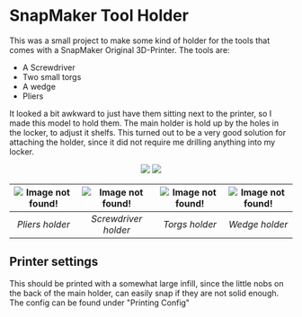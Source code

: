 # SnapMaker Tool Holder

This was a small project to make some kind of holder for the tools that comes with a SnapMaker Original 3D-Printer. The tools are:
 - A Screwdriver
 - Two small torgs
 - A wedge
 - Pliers

It looked a bit awkward to just have them sitting next to the printer, so I made this model to hold them. The main holder is hold up by the holes in the locker, to adjust it shelfs. This turned out to be a very good solution for attaching the holder, since it did not require me drilling anything into my locker.

<p align="center">
 <img src ="https://qo63kw.db.files.1drv.com/y4mE0nm6evOukY5R8EOPplSuou0hxSIBUF0q7oUfTsLrlXugP37F4gkW2VyN-gnxpAT73VUcKabCiSNCtZ00Cnz__BdNuUzUVoReam9QxMZ8mWXRbpMTIjjGdbBK8ZkXarpV7QTLbRxUxgjMLhkEFqy3Axbv1Z1zjLfWPiVwszxGmRcVW6foQ3PJwduqpjE_ywCmPnm8keFcqt541JsTkj5Tg?width=250&height=600&cropmode=none" />
 <img src ="https://dxoq8q.db.files.1drv.com/y4mSL3SjQCoGD0b60eD2aI4kZKtXjoxgeVwlEy2K93nWegu9xUJGVANaBiuVkyTUFmRpBbCSJZ3PkEQSmd0W3Ym3kjwdg4siMBWzmyTqIt9xbvaBoCgneaZxv4BpQQIHNHd_LZc0IEUMpTa_nlxli6AACxJlt2x_05uqTPU_L-OSfaOOna2UNj_vsvKMMSMlDCINwGXMGcCiesc_XBUqlFseA?width=956&height=300&cropmode=none" />
</p>

| ![Image not found!](https://gjpyqa.db.files.1drv.com/y4mh9gWI71K5_7bamvDzuH_DxoEPguejCATmjzR1Afpvf26toCxRplANNwKokos6zeoAG3ixouRxIvC5YgzRKFq8OsybvcqgBnHqz4PXNHOfcjS14pPou9ijmLsJ7ozJ2ohVJOYsyt1v5LOYSaJxfEub5QZ08Q1uiWEJ-YOmRdS2RGmv2VDqe-P3pgklBw2sPgnvOPa7BqrNVnnlAL1lCR1Fg?width=446&height=300&cropmode=none) | ![Image not found!](https://5r5lbg.db.files.1drv.com/y4mQZppe_Zo17V5LLdikFHQSRbUuQ2uETzTvCetUzpd-iOCNt7MLRJ2uAxOtjgB_uB28EhLA_c9WqfcQc6qztYqa9a0UOpmlmdJcHkOgyRdVf2EGX7hhQtpKAukiEOHP2EaYxbWXvgpTAc8ExywZZD8k5hGlA6AZJfnYZsaqDs5kW4V4mnbwkXFAkhA-Hk1-cozjv9i1uwfl7y17ga8rVpuvg?width=404&height=300&cropmode=none) | ![Image not found!](https://tnxb7g.db.files.1drv.com/y4miFySMpXhfrP0WwjR4Zih_LDSeXPw_7Q0LvvgQSc0uBEjBEJ-YlqmHnBqgzvsBlf3c86ldIMfv94YUxiMG5_1OQcz7-7hwvjLtxmwvfI597xsxQaVj0v6aOPLw4qDtzqJbqU0vjp6ooQ5PPBi5Wc2FEtwQEXp0p_24JJ3MHpvnW-BAQTRzo_xILVtzyDW0K9hO4vslqnluufDYgTjKvwO_Q?width=413&height=300&cropmode=none) | ![Image not found!](https://gwiasw.db.files.1drv.com/y4m1UCE9ZUMfPiepndLv0LUy5dVLZm7gyzgNkaE4K89ZJYBpDD9-suCva1GfUKDPABmXzvd95wq5t5OcVtSqBEr3VKoNwEDeW_o6FcqUYDcIeDkjuQbApLdVVkbSNtMAocG24bLzm5gx8V9ZbTSqCRxvAw_SOsHUdqf6-qJij1UQ42MfDVm8hkOKcMVOa5kYsu7FHXK4QJ1id3I5seViwnmpA?width=485&height=300&cropmode=none) |
|:---:|:---:|:---:|:---:|
| *Pliers holder* | *Screwdriver holder* | *Torgs holder* | *Wedge holder* |

## Printer settings

This should be printed with a somewhat large infill, since the little nobs on the back of the main holder, can easily snap if they are not solid enough.
The config can be found under "Printing Config"


